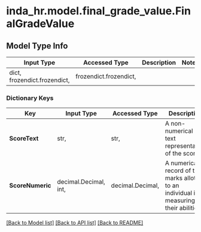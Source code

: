 # inda_hr.model.final_grade_value.FinalGradeValue

## Model Type Info
Input Type | Accessed Type | Description | Notes
------------ | ------------- | ------------- | -------------
dict, frozendict.frozendict,  | frozendict.frozendict,  |  | 

### Dictionary Keys
Key | Input Type | Accessed Type | Description | Notes
------------ | ------------- | ------------- | ------------- | -------------
**ScoreText** | str,  | str,  | A non-numerical or text representation of the score. | [optional] 
**ScoreNumeric** | decimal.Decimal, int,  | decimal.Decimal,  | A numerical record of the marks allotted to an individual in measuring their abilities. | [optional] 

[[Back to Model list]](../../README.md#documentation-for-models) [[Back to API list]](../../README.md#documentation-for-api-endpoints) [[Back to README]](../../README.md)

